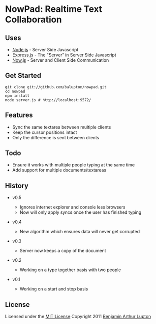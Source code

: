# NowPad: Realtime Text Collaboration

## Uses

* [Node.js](http://nodejs.org) - Server Side Javascript
* [Express.js](http://expressjs.com/) - The "Server" in Server Side Javascript
* [Now.js](http://nowjs.com/) - Server and Client Side Communication

## Get Started

	git clone git://github.com/balupton/nowpad.git
	cd nowpad
	npm install
	node server.js # http://localhost:9572/

## Features

* Sync the same textarea between multiple clients
* Keep the cursor positions intact
* Only the difference is sent between clients

## Todo

* Ensure it works with multiple people typing at the same time
* Add support for multiple documents/textareas

## History

- v0.5
	- Ignores internet explorer and console less browsers
	- Now will only apply syncs once the user has finished typing

- v0.4
	- New algorithm which ensures data will never get corrupted

- v0.3
	- Server now keeps a copy of the document

- v0.2
	- Working on a type together basis with two people

- v0.1
	- Working on a start and stop basis

## License

Licensed under the [MIT License](http://creativecommons.org/licenses/MIT/)
Copyright 2011 [Benjamin Arthur Lupton](http://balupton.com)
